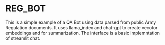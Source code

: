 # REG_BOT

This is a simple example of a QA Bot using data parsed from public Army Regulation documents. It uses llama_index and chat-gpt to create vecotor embeddings and for summarization. The interface is a basic implemntation of streamlit chat.

